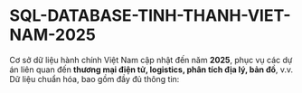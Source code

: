 # SQL-DATABASE-TINH-THANH-VIET-NAM-2025
Cơ sở dữ liệu hành chính Việt Nam cập nhật đến năm **2025**, phục vụ các dự án liên quan đến **thương mại điện tử, logistics, phân tích địa lý, bản đồ**, v.v. Dữ liệu chuẩn hóa, bao gồm đầy đủ thông tin:
